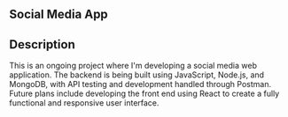 ## Social Media App

## Description

This is an ongoing project where I'm developing a social media web application. The backend is being built using JavaScript, Node.js, and MongoDB, with API testing and development handled through Postman. Future plans include developing the front end using React to create a fully functional and responsive user interface.
